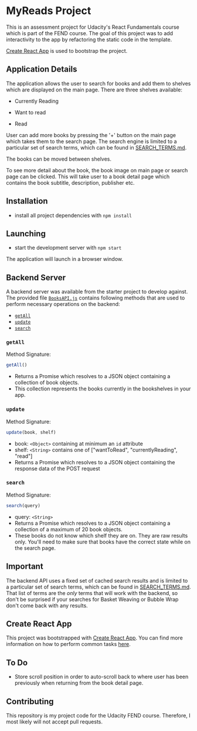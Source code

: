 # MyReads Project

This is an assessment project for Udacity's React Fundamentals course which is part of the FEND course. The goal of this project was to add interactivity to the app by refactoring the static code in the template.

[Create React App](https://github.com/facebookincubator/create-react-app) is used to bootstrap the project.

## Application Details

The application allows the user to search for books and add them to shelves which are displayed on the main page. There are three shelves available:

* Currently Reading

* Want to read

* Read

User can add more books by pressing the '+' button on the main page which takes them to the search page. The search engine is limited to a particular set of search terms, which can be found in [SEARCH_TERMS.md](SEARCH_TERMS.md).

The books can be moved between shelves.

To see more detail about the book, the book image on main page or search page can be clicked. This will take user to a book detail page which contains the book subtitle, description, publisher etc.

## Installation

* install all project dependencies with `npm install`

## Launching

* start the development server with `npm start`

The application will launch in a browser window.

## Backend Server

A backend server was available from the starter project to develop against. The provided file [`BooksAPI.js`](src/BooksAPI.js) contains following methods that are used to perform necessary operations on the backend:

* [`getAll`](#getall)
* [`update`](#update)
* [`search`](#search)

### `getAll`

Method Signature:

```js
getAll()
```

* Returns a Promise which resolves to a JSON object containing a collection of book objects.
* This collection represents the books currently in the bookshelves in your app.

### `update`

Method Signature:

```js
update(book, shelf)
```

* book: `<Object>` containing at minimum an `id` attribute
* shelf: `<String>` contains one of ["wantToRead", "currentlyReading", "read"]  
* Returns a Promise which resolves to a JSON object containing the response data of the POST request

### `search`

Method Signature:

```js
search(query)
```

* query: `<String>`
* Returns a Promise which resolves to a JSON object containing a collection of a maximum of 20 book objects.
* These books do not know which shelf they are on. They are raw results only. You'll need to make sure that books have the correct state while on the search page.

## Important
The backend API uses a fixed set of cached search results and is limited to a particular set of search terms, which can be found in [SEARCH_TERMS.md](SEARCH_TERMS.md). That list of terms are the _only_ terms that will work with the backend, so don't be surprised if your searches for Basket Weaving or Bubble Wrap don't come back with any results.

## Create React App

This project was bootstrapped with [Create React App](https://github.com/facebookincubator/create-react-app). You can find more information on how to perform common tasks [here](https://github.com/facebookincubator/create-react-app/blob/master/packages/react-scripts/template/README.md).

## To Do

* Store scroll position in order to auto-scroll back to where user has been previously when returning from the book detail page.

## Contributing

This repository is my project code for the Udacity FEND course. Therefore, I most likely will not accept pull requests.
